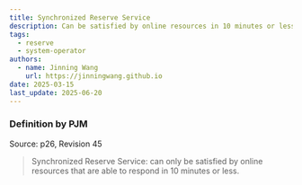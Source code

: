 ```yaml
---
title: Synchronized Reserve Service
description: Can be satisfied by online resources in 10 minutes or less.
tags:
  - reserve
  - system-operator
authors:
  - name: Jinning Wang
    url: https://jinningwang.github.io
date: 2025-03-15
last_update: 2025-06-20
---
```


### Definition by PJM

Source: <d-cite key="pjm2024m10"></d-cite> p26, Revision 45

> Synchronized Reserve Service: can only be satisfied by online resources that are able to respond in 10 minutes or less.
